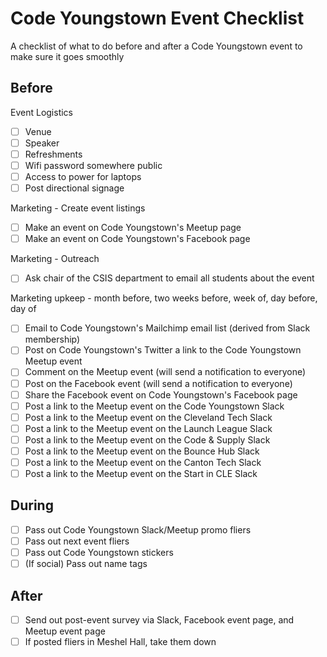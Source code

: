 # Code Youngstown Event Checklist

A checklist of what to do before and after a Code Youngstown event to make sure it goes smoothly

## Before

Event Logistics

- [ ] Venue
- [ ] Speaker
- [ ] Refreshments
- [ ] Wifi password somewhere public
- [ ] Access to power for laptops
- [ ] Post directional signage

Marketing - Create event listings

- [ ] Make an event on Code Youngstown's Meetup page
- [ ] Make an event on Code Youngstown's Facebook page

Marketing - Outreach

- [ ] Ask chair of the CSIS department to email all students about the event

Marketing upkeep - month before, two weeks before, week of, day before, day of

- [ ] Email to Code Youngstown's Mailchimp email list (derived from Slack membership)
- [ ] Post on Code Youngstown's Twitter a link to the Code Youngstown Meetup event
- [ ] Comment on the Meetup event (will send a notification to everyone)
- [ ] Post on the Facebook event (will send a notification to everyone)
- [ ] Share the Facebook event on Code Youngstown's Facebook page
- [ ] Post a link to the Meetup event on the Code Youngstown Slack
- [ ] Post a link to the Meetup event on the Cleveland Tech Slack
- [ ] Post a link to the Meetup event on the Launch League Slack
- [ ] Post a link to the Meetup event on the Code & Supply Slack
- [ ] Post a link to the Meetup event on the Bounce Hub Slack
- [ ] Post a link to the Meetup event on the Canton Tech Slack
- [ ] Post a link to the Meetup event on the Start in CLE Slack

## During

- [ ] Pass out Code Youngstown Slack/Meetup promo fliers
- [ ] Pass out next event fliers
- [ ] Pass out Code Youngstown stickers
- [ ] (If social) Pass out name tags

## After

- [ ] Send out post-event survey via Slack, Facebook event page, and Meetup event page
- [ ] If posted fliers in Meshel Hall, take them down

